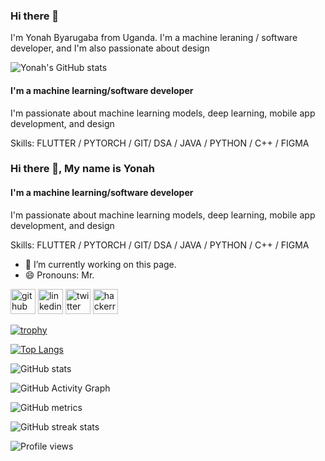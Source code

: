 ### Hi there 👋
I'm Yonah Byarugaba from Uganda. I'm a machine leraning / software developer, and I'm also passionate about design


![Yonah's GitHub stats](https://github-readme-stats.vercel.app/api?username=yonahgraphics&hide=contribs,prs)

#### I'm a machine learning/software developer
I'm passionate about machine learning models, deep learning, mobile app development, and design

Skills: FLUTTER / PYTORCH / GIT/ DSA / JAVA / PYTHON / C++ / FIGMA



### Hi there 👋, My name is Yonah
#### I'm a machine learning/software developer
I'm passionate about machine learning models, deep learning, mobile app development, and design

Skills: FLUTTER / PYTORCH / GIT/ DSA / JAVA / PYTHON / C++ / FIGMA

- 🔭 I’m currently working on this page. 
- 😄 Pronouns: Mr. 


[<img src='https://cdn.jsdelivr.net/npm/simple-icons@3.0.1/icons/github.svg' alt='github' height='40'>](https://github.com/yonahgraphics)  [<img src='https://cdn.jsdelivr.net/npm/simple-icons@3.0.1/icons/linkedin.svg' alt='linkedin' height='40'>](https://www.linkedin.com/in/yonah-byarugaba/)  [<img src='https://cdn.jsdelivr.net/npm/simple-icons@3.0.1/icons/twitter.svg' alt='twitter' height='40'>](https://twitter.com/yonahgraphics)  [<img src='https://cdn.jsdelivr.net/npm/simple-icons@3.0.1/icons/hackerrank.svg' alt='hackerrank' height='40'>](https://www.hackerrank.com/yonahgraphics)  



[![trophy](https://github-profile-trophy.vercel.app/?username=yonahgraphics)](https://github.com/ryo-ma/github-profile-trophy)

[![Top Langs](https://github-readme-stats.vercel.app/api/top-langs/?username=yonahgraphics)](https://github.com/anuraghazra/github-readme-stats)

![GitHub stats](https://github-readme-stats.vercel.app/api?username=yonahgraphics&show_icons=true)  

![GitHub Activity Graph](https://activity-graph.herokuapp.com/graph?username=yonahgraphics)  

![GitHub metrics](https://metrics.lecoq.io/yonahgraphics)  

![GitHub streak stats](https://github-readme-streak-stats.herokuapp.com/?user=yonahgraphics)  

![Profile views](https://gpvc.arturio.dev/yonahgraphics)  







